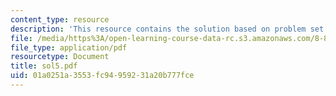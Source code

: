 ```yaml
---
content_type: resource
description: 'This resource contains the solution based on problem set #5.'
file: /media/https%3A/open-learning-course-data-rc.s3.amazonaws.com/8-871-selected-topics-in-theoretical-particle-physics-branes-and-gauge-theory-dynamics-fall-2004/01a0251a3553fc94959231a20b777fce_sol5.pdf
file_type: application/pdf
resourcetype: Document
title: sol5.pdf
uid: 01a0251a-3553-fc94-9592-31a20b777fce
---
```

